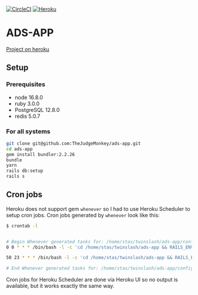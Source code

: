 [![CircleCI](https://circleci.com/gh/TheJudgeMonkey/ads-app/tree/main.svg?style=svg)](https://circleci.com/gh/TheJudgeMonkey/ads-app/tree/main) [![Heroku](https://pyheroku-badge.herokuapp.com/?app=my-ads-app&style=<STYLE>)](https://my-ads-app.herokuapp.com/)

# ADS-APP

[Project on heroku](https://my-ads-app.herokuapp.com/)

## Setup 

### Prerequisites
- node 16.8.0
- ruby 3.0.0
- PostgreSQL 12.8.0
- redis 5.0.7


### For all systems

```bash
git clone git@github.com:TheJudgeMonkey/ads-app.git
cd ads-app
gem install bundler:2.2.26
bundle
yarn
rails db:setup
rails s
```

## Cron jobs

Heroku does not support gem `whenever` so I had to use Heroku Scheduler to setup cron jobs.
Cron jobs generated by `whenever` look like this:

```bash
$ crontab -l


# Begin Whenever generated tasks for: /home/stas/twinslash/ads-app/config/schedule.rb at: 2021-09-05 01:16:26 +0300
0 0 * * * /bin/bash -l -c 'cd /home/stas/twinslash/ads-app && RAILS_ENV=production bundle exec rake publish_advertisements --silent'

50 23 * * * /bin/bash -l -c 'cd /home/stas/twinslash/ads-app && RAILS_ENV=production bundle exec rake archive_advertisements --silent'

# End Whenever generated tasks for: /home/stas/twinslash/ads-app/config/schedule.rb at: 2021-09-05 01:16:26 +0300
```

Cron jobs for Heroku Scheduler are done via Heroku UI so no output is available, but it works exactly the same way.
